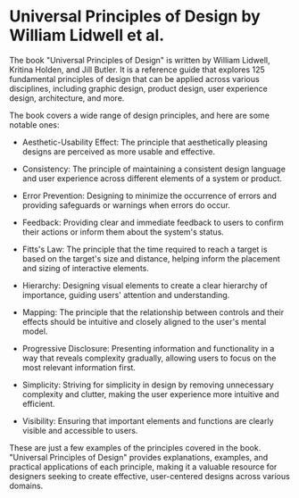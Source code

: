 # Universal Principles of Design by William Lidwell et al.

The book "Universal Principles of Design" is written by William Lidwell, Kritina Holden, and Jill Butler. It is a reference guide that explores 125 fundamental principles of design that can be applied across various disciplines, including graphic design, product design, user experience design, architecture, and more.

The book covers a wide range of design principles, and here are some notable ones:

* Aesthetic-Usability Effect: The principle that aesthetically pleasing designs are perceived as more usable and effective.

* Consistency: The principle of maintaining a consistent design language and user experience across different elements of a system or product.

* Error Prevention: Designing to minimize the occurrence of errors and providing safeguards or warnings when errors do occur.

* Feedback: Providing clear and immediate feedback to users to confirm their actions or inform them about the system's status.

* Fitts's Law: The principle that the time required to reach a target is based on the target's size and distance, helping inform the placement and sizing of interactive elements.

* Hierarchy: Designing visual elements to create a clear hierarchy of importance, guiding users' attention and understanding.

* Mapping: The principle that the relationship between controls and their effects should be intuitive and closely aligned to the user's mental model.

* Progressive Disclosure: Presenting information and functionality in a way that reveals complexity gradually, allowing users to focus on the most relevant information first.

* Simplicity: Striving for simplicity in design by removing unnecessary complexity and clutter, making the user experience more intuitive and efficient.

* Visibility: Ensuring that important elements and functions are clearly visible and accessible to users.

These are just a few examples of the principles covered in the book. "Universal Principles of Design" provides explanations, examples, and practical applications of each principle, making it a valuable resource for designers seeking to create effective, user-centered designs across various domains.